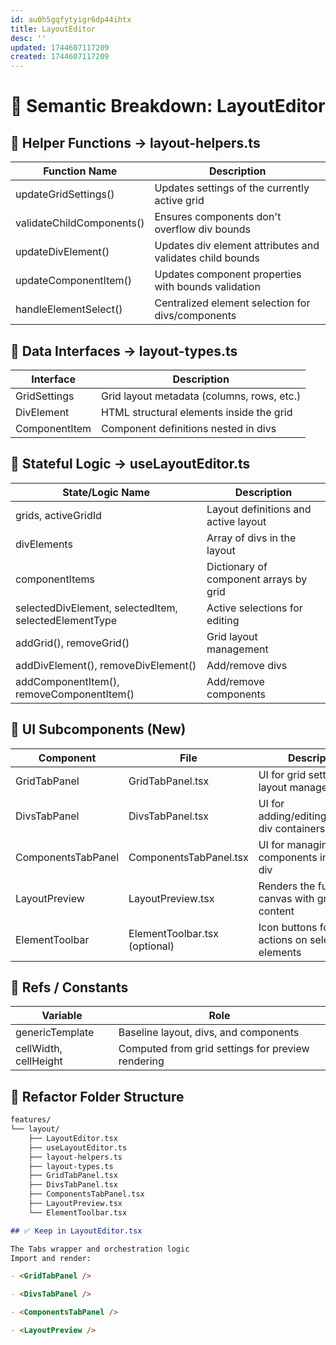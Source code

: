 ```yaml
---
id: au0h5gqfytyigr6dp44ihtx
title: LayoutEditor
desc: ''
updated: 1744607117209
created: 1744607117209
---
```


# 🧠 Semantic Breakdown: LayoutEditor

## 🔧 Helper Functions → layout-helpers.ts

Function Name | Description
--------------|------------
updateGridSettings() | Updates settings of the currently active grid
validateChildComponents() | Ensures components don't overflow div bounds
updateDivElement() | Updates div element attributes and validates child bounds
updateComponentItem() | Updates component properties with bounds validation
handleElementSelect() | Centralized element selection for divs/components

## 🧬 Data Interfaces → layout-types.ts

Interface | Description
----------|------------
GridSettings | Grid layout metadata (columns, rows, etc.)
DivElement | HTML structural elements inside the grid
ComponentItem | Component definitions nested in divs

## 🔁 Stateful Logic → useLayoutEditor.ts

State/Logic Name | Description
-----------------|------------
grids, activeGridId | Layout definitions and active layout
divElements | Array of divs in the layout
componentItems | Dictionary of component arrays by grid
selectedDivElement, selectedItem, selectedElementType | Active selections for editing
addGrid(), removeGrid() | Grid layout management
addDivElement(), removeDivElement() | Add/remove divs
addComponentItem(), removeComponentItem() | Add/remove components

## 🧱 UI Subcomponents (New)

Component | File | Description
----------|------|------------
GridTabPanel | GridTabPanel.tsx | UI for grid settings and layout management
DivsTabPanel | DivsTabPanel.tsx | UI for adding/editing/removing div containers
ComponentsTabPanel | ComponentsTabPanel.tsx | UI for managing child components in selected div
LayoutPreview | LayoutPreview.tsx | Renders the full layout canvas with grid and content
ElementToolbar | ElementToolbar.tsx (optional) | Icon buttons for quick actions on selected elements

## 🧾 Refs / Constants

Variable | Role
---------|-----
genericTemplate | Baseline layout, divs, and components
cellWidth, cellHeight | Computed from grid settings for preview rendering

## 📁 Refactor Folder Structure

```markdown
features/
└── layout/
    ├── LayoutEditor.tsx
    ├── useLayoutEditor.ts
    ├── layout-helpers.ts
    ├── layout-types.ts
    ├── GridTabPanel.tsx
    ├── DivsTabPanel.tsx
    ├── ComponentsTabPanel.tsx
    ├── LayoutPreview.tsx
    └── ElementToolbar.tsx

## ✅ Keep in LayoutEditor.tsx

The Tabs wrapper and orchestration logic
Import and render:

- <GridTabPanel />

- <DivsTabPanel />

- <ComponentsTabPanel />

- <LayoutPreview />
